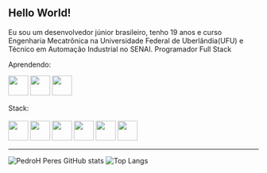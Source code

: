 ## Hello World!

<link rel="stylesheet" href="https://cdn.jsdelivr.net/gh/devicons/devicon@v2.15.1/devicon.min.css">
          
 Eu sou um desenvolvedor júnior brasileiro, tenho 19 anos e curso Engenharia Mecatrônica na Universidade Federal de Uberlândia(UFU) e Técnico em Automação Industrial no SENAI.
 Programador Full Stack

 Aprendendo: 
 
<img src="https://cdn.jsdelivr.net/gh/devicons/devicon/icons/opencv/opencv-original.svg" width='40' height='40' />
 <img src="https://cdn.jsdelivr.net/gh/devicons/devicon/icons/linux/linux-original.svg" width='40' height='40'/>       
 <img src="https://cdn.jsdelivr.net/gh/devicons/devicon/icons/ubuntu/ubuntu-plain.svg" width='40' height='40' />
          
          
 
 Stack: 
<br></br>
<img loading="lazy" src="https://cdn.jsdelivr.net/gh/devicons/devicon/icons/flutter/flutter-original.svg" width='40' height='40'/>
 <img loading="lazy" src="https://cdn.jsdelivr.net/gh/devicons/devicon/icons/arduino/arduino-original-wordmark.svg" width='40' height='40' /> <img src="https://cdn.jsdelivr.net/gh/devicons/devicon/icons/dart/dart-original.svg" width='40' height='40'/>
          <img loading="lazy" src="https://cdn.jsdelivr.net/gh/devicons/devicon/icons/python/python-original.svg" width='40' height='40'/>
            <img src="https://cdn.jsdelivr.net/gh/devicons/devicon/icons/javascript/javascript-original.svg" width='40' height='40'/>
            <img src="https://cdn.jsdelivr.net/gh/devicons/devicon/icons/nodejs/nodejs-original.svg" width='40' height='40'/>
          
          
          
          
          
          
          
          

<hr>

![PedroH Peres GitHub stats](https://github-readme-stats.vercel.app/api?username=PedroH-Peres&theme=radical)
![Top Langs](https://github-readme-stats.vercel.app/api/top-langs/?username=PedroH-Peres&theme=radical)

          
          
          

          
          
 
<!--![willianrod's wakatime stats](https://github-readme-stats.vercel.app/api/wakatime?username=PedroH-Peres)-->
